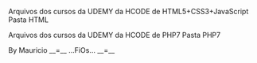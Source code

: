 Arquivos dos cursos da UDEMY da HCODE de HTML5+CSS3+JavaScript Pasta HTML
<p>
Arquivos dos cursos da UDEMY da HCODE de PHP7 Pasta PHP7
<p>
By Mauricio __=__ ...FiOs... __=__
